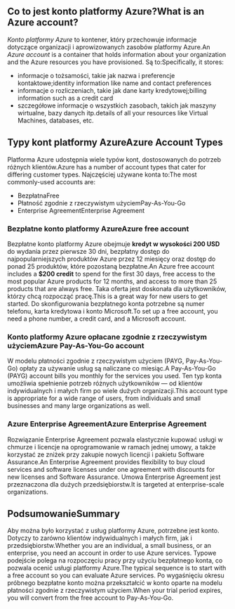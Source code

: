 ## <a name="what-is-an-azure-account"></a><span data-ttu-id="7cf49-101">Co to jest konto platformy Azure?</span><span class="sxs-lookup"><span data-stu-id="7cf49-101">What is an Azure account?</span></span>

<span data-ttu-id="7cf49-102">_Konto platformy Azure_ to kontener, który przechowuje informacje dotyczące organizacji i aprowizowanych zasobów platformy Azure.</span><span class="sxs-lookup"><span data-stu-id="7cf49-102">An _Azure account_ is a container that holds information about your organization and the Azure resources you have provisioned.</span></span> <span data-ttu-id="7cf49-103">Są to:</span><span class="sxs-lookup"><span data-stu-id="7cf49-103">Specifically, it stores:</span></span>

- <span data-ttu-id="7cf49-104">informacje o tożsamości, takie jak nazwa i preferencje kontaktowe;</span><span class="sxs-lookup"><span data-stu-id="7cf49-104">identity information like name and contact preferences</span></span>
- <span data-ttu-id="7cf49-105">informacje o rozliczeniach, takie jak dane karty kredytowej;</span><span class="sxs-lookup"><span data-stu-id="7cf49-105">billing information such as a credit card</span></span>
- <span data-ttu-id="7cf49-106">szczegółowe informacje o wszystkich zasobach, takich jak maszyny wirtualne, bazy danych itp.</span><span class="sxs-lookup"><span data-stu-id="7cf49-106">details of all your resources like Virtual Machines, databases, etc.</span></span>

## <a name="azure-account-types"></a><span data-ttu-id="7cf49-107">Typy kont platformy Azure</span><span class="sxs-lookup"><span data-stu-id="7cf49-107">Azure Account Types</span></span>

<span data-ttu-id="7cf49-108">Platforma Azure udostępnia wiele typów kont, dostosowanych do potrzeb różnych klientów.</span><span class="sxs-lookup"><span data-stu-id="7cf49-108">Azure has a number of account types that cater for differing customer types.</span></span> <span data-ttu-id="7cf49-109">Najczęściej używane konta to:</span><span class="sxs-lookup"><span data-stu-id="7cf49-109">The most commonly-used accounts are:</span></span>

- <span data-ttu-id="7cf49-110">Bezpłatna</span><span class="sxs-lookup"><span data-stu-id="7cf49-110">Free</span></span>
- <span data-ttu-id="7cf49-111">Płatność zgodnie z rzeczywistym użyciem</span><span class="sxs-lookup"><span data-stu-id="7cf49-111">Pay-As-You-Go</span></span>
- <span data-ttu-id="7cf49-112">Enterprise Agreement</span><span class="sxs-lookup"><span data-stu-id="7cf49-112">Enterprise Agreement</span></span>

### <a name="azure-free-account"></a><span data-ttu-id="7cf49-113">Bezpłatne konto platformy Azure</span><span class="sxs-lookup"><span data-stu-id="7cf49-113">Azure free account</span></span>

<span data-ttu-id="7cf49-114">Bezpłatne konto platformy Azure obejmuje **kredyt w wysokości 200 USD** do wydania przez pierwsze 30 dni, bezpłatny dostęp do najpopularniejszych produktów Azure przez 12 miesięcy oraz dostęp do ponad 25 produktów, które pozostaną bezpłatne.</span><span class="sxs-lookup"><span data-stu-id="7cf49-114">An Azure free account includes a **$200 credit** to spend for the first 30 days, free access to the most popular Azure products for 12 months, and access to more than 25 products that are always free.</span></span> <span data-ttu-id="7cf49-115">Taka oferta jest doskonała dla użytkowników, którzy chcą rozpocząć pracę.</span><span class="sxs-lookup"><span data-stu-id="7cf49-115">This is a great way for new users to get started.</span></span> <span data-ttu-id="7cf49-116">Do skonfigurowania bezpłatnego konta potrzebne są numer telefonu, karta kredytowa i konto Microsoft.</span><span class="sxs-lookup"><span data-stu-id="7cf49-116">To set up a free account, you need a phone number, a credit card, and a Microsoft account.</span></span>

### <a name="azure-pay-as-you-go-account"></a><span data-ttu-id="7cf49-117">Konto platformy Azure opłacane zgodnie z rzeczywistym użyciem</span><span class="sxs-lookup"><span data-stu-id="7cf49-117">Azure Pay-As-You-Go account</span></span>

<span data-ttu-id="7cf49-118">W modelu płatności zgodnie z rzeczywistym użyciem (PAYG, Pay-As-You-Go) opłaty za używanie usług są naliczane co miesiąc.</span><span class="sxs-lookup"><span data-stu-id="7cf49-118">A Pay-As-You-Go (PAYG) account bills you monthly for the services you used.</span></span> <span data-ttu-id="7cf49-119">Ten typ konta umożliwia spełnienie potrzeb różnych użytkowników — od klientów indywidualnych i małych firm po wiele dużych organizacji.</span><span class="sxs-lookup"><span data-stu-id="7cf49-119">This account type is appropriate for a wide range of users, from individuals and small businesses and many large organizations as well.</span></span>

### <a name="azure-enterprise-agreement"></a><span data-ttu-id="7cf49-120">Azure Enterprise Agreement</span><span class="sxs-lookup"><span data-stu-id="7cf49-120">Azure Enterprise Agreement</span></span>

<span data-ttu-id="7cf49-121">Rozwiązanie Enterprise Agreement pozwala elastycznie kupować usługi w chmurze i licencje na oprogramowanie w ramach jednej umowy, a także korzystać ze zniżek przy zakupie nowych licencji i pakietu Software Assurance.</span><span class="sxs-lookup"><span data-stu-id="7cf49-121">An Enterprise Agreement provides flexibility to buy cloud services and software licenses under one agreement with discounts for new licenses and Software Assurance.</span></span> <span data-ttu-id="7cf49-122">Umowa Enterprise Agreement jest przeznaczona dla dużych przedsiębiorstw.</span><span class="sxs-lookup"><span data-stu-id="7cf49-122">It is targeted at enterprise-scale organizations.</span></span>

## <a name="summary"></a><span data-ttu-id="7cf49-123">Podsumowanie</span><span class="sxs-lookup"><span data-stu-id="7cf49-123">Summary</span></span>

<span data-ttu-id="7cf49-124">Aby można było korzystać z usług platformy Azure, potrzebne jest konto. Dotyczy to zarówno klientów indywidualnych i małych firm, jak i przedsiębiorstw.</span><span class="sxs-lookup"><span data-stu-id="7cf49-124">Whether you are an individual, a small business, or an enterprise, you need an account in order to use Azure services.</span></span> <span data-ttu-id="7cf49-125">Typowe podejście polega na rozpoczęciu pracy przy użyciu bezpłatnego konta, co pozwala ocenić usługi platformy Azure.</span><span class="sxs-lookup"><span data-stu-id="7cf49-125">The typical sequence is to start with a free account so you can evaluate Azure services.</span></span> <span data-ttu-id="7cf49-126">Po wygaśnięciu okresu próbnego bezpłatne konto można przekształcić w konto oparte na modelu płatności zgodnie z rzeczywistym użyciem.</span><span class="sxs-lookup"><span data-stu-id="7cf49-126">When your trial period expires, you will convert from the free account to Pay-As-You-Go.</span></span>